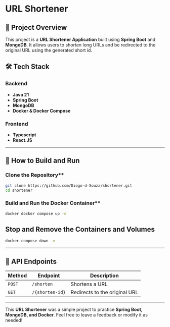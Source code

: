 # URL Shortener

## 📌 Project Overview

This project is a **URL Shortener Application** built using **Spring Boot** and **MongoDB**. It allows users to shorten long URLs and be redirected to the original URL using the generated short id.

## 🛠️ Tech Stack

### Backend

- **Java 21**
- **Spring Boot**
- **MongoDB**
- **Docker & Docker Compose**

### Frontend

- **Typescript**
- **React.JS**

---

## 🔨 How to Build and Run

### Clone the Repository\*\*

```sh
git clone https://github.com/Diogo-d-Souza/shortener.git
cd shortener
```

### Build and Run the Docker Container\*\*

```sh
docker docker compose up -d
```

## Stop and Remove the Containers and Volumes

```sh
docker compose down -v
```

---

## 📡 API Endpoints

| Method | Endpoint        | Description                   |
| ------ | --------------- | ----------------------------- |
| `POST` | `/shorten`      | Shortens a URL                |
| `GET`  | `/{shorten-id}` | Redirects to the original URL |

---

This **URL Shortener** was a simple project to practice **Spring Boot, MongoDB, and Docker**.
Feel free to leave a feedback or modify it as needed!
